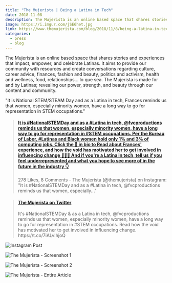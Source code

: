 ```yaml
---
title: "The Mujerista | Being a Latina in Tech"
date: 2018-11-08
description: The Mujerista is an online based space that shares stories and experiences that impact, empower, and celebrate Latinas.
image: https://i.imgur.com/jSE6het.jpg
link: https://www.themujerista.com/blog/2018/11/8/being-a-latina-in-tech
categories:
  - press
  - blog
---
```


The Mujerista is an online based space that shares stories and experiences that impact, empower, and celebrate Latinas. It aims to provide our community with resources and create conversations regarding culture, career advice, finances, fashion and beauty, politics and activism, health and wellness, food, relationships… lo que sea. The Mujerista is made for and by Latinas; revealing our power, strength, and beauty through our content and community.

"It is National STEM/STEAM Day and as a Latina in tech, Frances reminds us that women, especially minority women, have a long way to go for representation in STEM occupations."

<blockquote class="embedly-card"><h4><a href="https://www.instagram.com/p/Bp8XzgHh8t3/">It is #NationalSTEMDay and as a #Latina in tech, @fvcproductions reminds us that women, especially minority women, have a long way to go for representation in #STEM occupations. Per the Bureau of Labor, #Latinas and Black women hold only 1% and 3% of computing jobs. Click the 🔗 in bio to Read about Frances' experience, and how the void has motivated her to get involved in influencing change 👩‍💻🤳 And if you're a Latina in tech, tell us if you feel underrepresented and what you hope to see more of in the future in the industry 👇</a></h4><p>278 Likes, 8 Comments - The Mujerista (@themujerista) on Instagram: "It is #NationalSTEMDay and as a #Latina in tech, @fvcproductions reminds us that women, especially..."</p></blockquote>
<script async src="//cdn.embedly.com/widgets/platform.js" charset="UTF-8"></script>

<blockquote class="embedly-card"><h4><a href="https://twitter.com/TheMujerista/status/1060718272826523649">The Mujerista on Twitter</a></h4><p>It's #NationalSTEMDay &amp; as a Latina in tech, @fvcproductions reminds us that women, especially minority women, have a long way to go for representation in #STEM occupations. Read how the void has motivated her to get involved in influencing change. https://t.co/7iALvIhjoQ</p></blockquote>
<script async src="//cdn.embedly.com/widgets/platform.js" charset="UTF-8"></script>

![Instagram Post](https://i.imgur.com/jSE6het.jpg)

![The Mujerista - Screenshot 1](https://i.imgur.com/4slb8Ty.jpg)

![The Mujerista - Screenshot 2](https://i.imgur.com/O71icc0.png)

![The Mujerista - Entire Article](https://i.imgur.com/BWPoszl.jpg)
